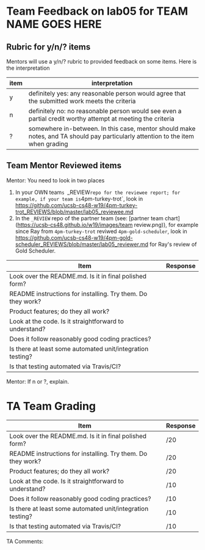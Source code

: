 # Team Feedback on lab05 for ____TEAM NAME GOES HERE____

## Rubric for y/n/? items

Mentors will use a y/n/? rubric to provided feedback on some items.  Here is the interpretation

| item | interpretation |
|------|-----------------|
| y | definitely yes: any reasonable person would agree that the submitted work meets the criteria |
| n | definitely no: no reasonable person would see even a partial credit worthy attempt at meeting the criteria |
| ? | somewhere in-between. In this case, mentor should make notes, and TA should pay particularly attention to the item when grading |


## Team Mentor Reviewed items

Mentor: You need to look in two places

1. In your OWN team`s `_REVIEW` repo for the reviewee report; for example, if your team is `4pm-turkey-trot`, look in <https://github.com/ucsb-cs48-w19/4pm-turkey-trot_REVIEWS/blob/master/lab05_reviewee.md>
2. In the `_REVIEW` repo of the partner team (see: [partner team chart](https://ucsb-cs48.github.io/w19/images/team review.png)), for example
   since Ray from `4pm-turkey-trot` reviwed `4pm-gold-scheduler`, look in <https://github.com/ucsb-cs48-w19/4pm-gold-scheduler_REVIEWS/blob/master/lab05_reviewer.md> for Ray's review of Gold Scheduler.


| Item                                                        | Response | 
|-------------------------------------------------------------|----------|
|  Look over the README.md.  Is it in final polished form?    |          |
|  README instructions for installing. Try them. Do they work?|          |
|  Product features; do they all work?                        |          |
|  Look at the code.   Is it straightforward to understand?   |          |
|  Does it follow reasonably good coding practices?           |          |
|  Is there at least some automated unit/integration testing? |          |
|  Is that testing automated via Travis/CI?                   |          |


Mentor: If n or ?, explain.

# TA Team Grading

| Item                                                        | Response | 
|-------------------------------------------------------------|----------|
|  Look over the README.md.  Is it in final polished form?    |     /20  |
|  README instructions for installing. Try them. Do they work?|     /20  |
|  Product features; do they all work?                        |     /20  | 
|  Look at the code.   Is it straightforward to understand?   |     /10  |
|  Does it follow reasonably good coding practices?           |     /10  |
|  Is there at least some automated unit/integration testing? |     /10  |
|  Is that testing automated via Travis/CI?                   |     /10  |

TA Comments:

